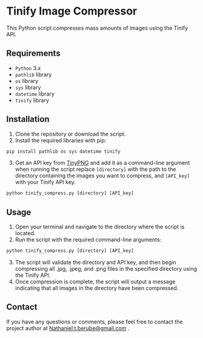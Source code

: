 <!-- # Compression Script (Using tinify (TinyPNG))

In this small script the user would provide the directory in which they would want their images compressed from, as well as using their API key provided by [TinyPNG.com](https://tinypng.com/developers) (First 500 compressions of the month are free!), the result would be that the script would mass compress the image files within the directory (provided the files are .jpg/.png/.jpeg file types) and overwrite the current image files with the new compressed versions. -->

# Tinify Image Compressor
This Python script compresses mass amounts of images using the Tinify API.

## Requirements
- `Python` 3.x
- `pathlib` library
- `os` library
- `sys` library
- `datetime` library
- `tinify` library

## Installation
1. Clone the repository or download the script.
2. Install the required libraries with pip:

```python
pip install pathlib os sys datetime tinify
```  

3. Get an API key from [TinyPNG](https://tinypng.com/developers) and add it as a command-line argument when 
running the script replace `[directory]` with the path to the directory containing the images you want to compress, and `[API_key]` with your Tinify API key.


```python
python tinify_compress.py [directory] [API_key]
```

## Usage
1. Open your terminal and navigate to the directory where the script is located.
2. Run the script with the required command-line arguments:
```python
python tinify_compress.py [directory] [API_key]
```
3. The script will validate the directory and API key, and then begin compressing all .jpg, .jpeg, and .png files in the specified directory using the Tinify API.
4. Once compression is complete, the script will output a message indicating that all images in the directory have been compressed.


## Contact
If you have any questions or comments, please feel free to contact the project author at Nathaniel.t.berube@gmail.com .